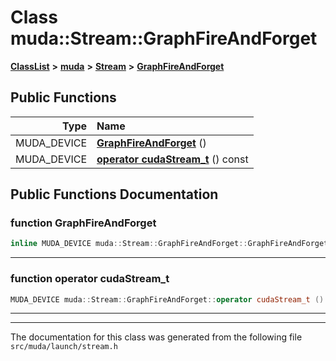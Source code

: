 

# Class muda::Stream::GraphFireAndForget



[**ClassList**](annotated.md) **>** [**muda**](namespacemuda.md) **>** [**Stream**](classmuda_1_1_stream.md) **>** [**GraphFireAndForget**](classmuda_1_1_stream_1_1_graph_fire_and_forget.md)










































## Public Functions

| Type | Name |
| ---: | :--- |
|  MUDA\_DEVICE | [**GraphFireAndForget**](#function-graphfireandforget) () <br> |
|  MUDA\_DEVICE | [**operator cudaStream\_t**](#function-operator-cudastream_t) () const<br> |




























## Public Functions Documentation




### function GraphFireAndForget 

```C++
inline MUDA_DEVICE muda::Stream::GraphFireAndForget::GraphFireAndForget () 
```




<hr>



### function operator cudaStream\_t 

```C++
MUDA_DEVICE muda::Stream::GraphFireAndForget::operator cudaStream_t () const
```




<hr>

------------------------------
The documentation for this class was generated from the following file `src/muda/launch/stream.h`

